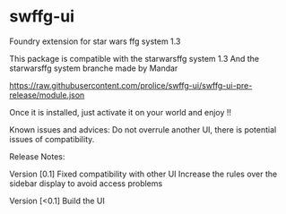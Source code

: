 # swffg-ui
 Foundry extension for star wars ffg system 1.3
 
 This package is compatible with the starwarsffg system 1.3
 And the starwarsffg system branche made by Mandar

https://raw.githubusercontent.com/prolice/swffg-ui/swffg-ui-pre-release/module.json

Once it is installed, just activate it on your world and enjoy !!



Known issues and advices:
Do not overrule another UI, there is potential issues of compatibility.


Release Notes:

Version [0.1]
Fixed compatibility with other UI
Increase the rules over the sidebar display to avoid access problems

Version [<0.1]
Build the UI